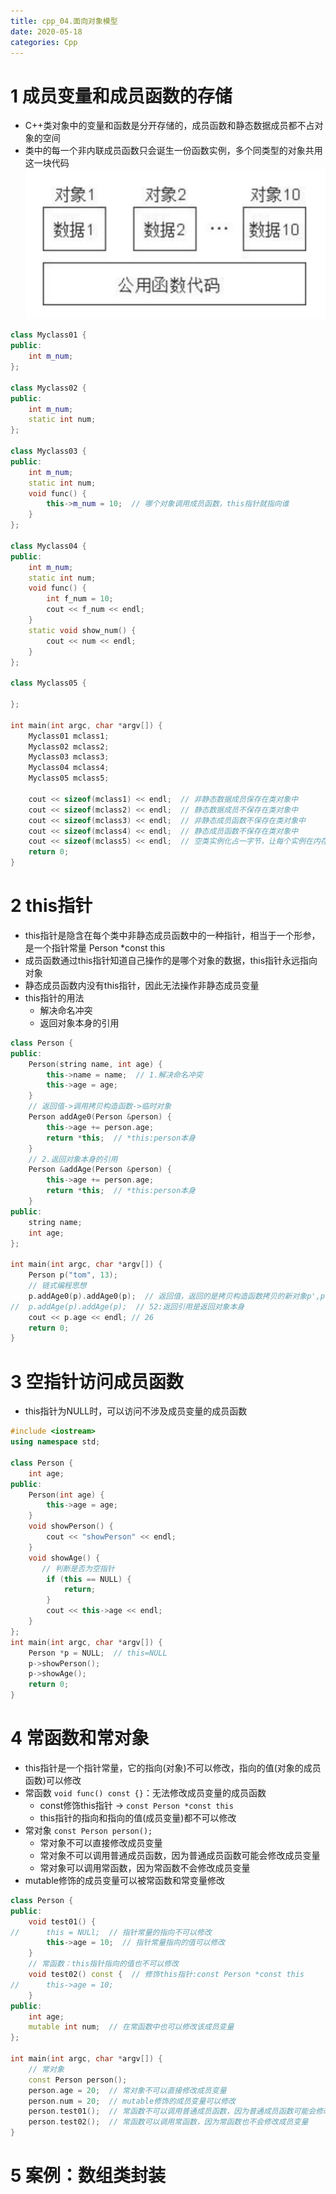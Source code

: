 ```yaml
---
title: cpp_04.面向对象模型
date: 2020-05-18
categories: Cpp
---
```


# 1 成员变量和成员函数的存储
* C++类对象中的变量和函数是分开存储的，成员函数和静态数据成员都不占对象的空间
* 类中的每一个非内联成员函数只会诞生一份函数实例，多个同类型的对象共用这一块代码
![-w384](media/15904846958334.jpg)

```cpp
class Myclass01 {
public:
	int m_num;
};

class Myclass02 {
public:
	int m_num;
	static int num;
};

class Myclass03 {
public:
	int m_num;
	static int num;
	void func() {
		this->m_num = 10;  // 哪个对象调用成员函数，this指针就指向谁
	}
};

class Myclass04 {
public:
	int m_num;
	static int num;
	void func() {
		int f_num = 10;
		cout << f_num << endl;
	}
	static void show_num() {
		cout << num << endl;
	}
};

class Myclass05 {
	
};

int main(int argc, char *argv[]) {
	Myclass01 mclass1;
	Myclass02 mclass2;
	Myclass03 mclass3;
	Myclass04 mclass4;
	Myclass05 mclass5;
	
	cout << sizeof(mclass1) << endl;  // 非静态数据成员保存在类对象中
	cout << sizeof(mclass2) << endl;  // 静态数据成员不保存在类对象中
	cout << sizeof(mclass3) << endl;  // 非静态成员函数不保存在类对象中 
	cout << sizeof(mclass4) << endl;  // 静态成员函数不保存在类对象中
	cout << sizeof(mclass5) << endl;  // 空类实例化占一字节，让每个实例在内存中都有独一无二的地址
	return 0;
}
```

# 2 this指针
* this指针是隐含在每个类中非静态成员函数中的一种指针，相当于一个形参，是一个指针常量 Person *const this
* 成员函数通过this指针知道自己操作的是哪个对象的数据，this指针永远指向对象
* 静态成员函数内没有this指针，因此无法操作非静态成员变量
* this指针的用法
    * 解决命名冲突
    * 返回对象本身的引用

```cpp
class Person {
public:
	Person(string name, int age) {
		this->name = name;  // 1.解决命名冲突
		this->age = age;
	}
	// 返回值->调用拷贝构造函数->临时对象
	Person addAge0(Person &person) {
		this->age += person.age;
		return *this;  // *this:person本身
	}
	// 2.返回对象本身的引用
	Person &addAge(Person &person) {
		this->age += person.age;
		return *this;  // *this:person本身
	}
public:
	string name;
	int age;
};

int main(int argc, char *argv[]) {
	Person p("tom", 13);
	// 链式编程思想
	p.addAge0(p).addAge0(p);  // 返回值，返回的是拷贝构造函数拷贝的新对象p',p'再进行操作，所以p只进行了一次操作
//	p.addAge(p).addAge(p);  // 52:返回引用是返回对象本身
	cout << p.age << endl; // 26 
	return 0;
}
```

# 3 空指针访问成员函数
* this指针为NULL时，可以访问不涉及成员变量的成员函数

```cpp
#include <iostream>
using namespace std;

class Person {
	int age;
public:
	Person(int age) {
		this->age = age;
	}
	void showPerson() {
		cout << "showPerson" << endl;
	}
	void showAge() {
	   // 判断是否为空指针
		if (this == NULL) {
			return;
		}
		cout << this->age << endl;
	}
};
int main(int argc, char *argv[]) {
	Person *p = NULL;  // this=NULL
	p->showPerson();
	p->showAge();
	return 0;
}
```

# 4 常函数和常对象
* this指针是一个指针常量，它的指向(对象)不可以修改，指向的值(对象的成员函数)可以修改
* 常函数 `void func() const {}`：无法修改成员变量的成员函数
    * const修饰this指针 -> `const Person *const this`
    * this指针的指向和指向的值(成员变量)都不可以修改
* 常对象 `const Person person();`
    * 常对象不可以直接修改成员变量
    * 常对象不可以调用普通成员函数，因为普通成员函数可能会修改成员变量
    * 常对象可以调用常函数，因为常函数不会修改成员变量
* mutable修饰的成员变量可以被常函数和常变量修改

```cpp
class Person {
public:
	void test01() {
//		this = NULl;  // 指针常量的指向不可以修改
		this->age = 10;  // 指针常量指向的值可以修改
	}
	// 常函数：this指针指向的值也不可以修改
	void test02() const {  // 修饰this指针:const Person *const this
//		this->age = 10;  
	}
public:
	int age;
	mutable int num;  // 在常函数中也可以修改该成员变量
};

int main(int argc, char *argv[]) {
	// 常对象
	const Person person();
	person.age = 20;  // 常对象不可以直接修改成员变量
	person.num = 20;  // mutable修饰的成员变量可以修改
	person.test01();  // 常函数不可以调用普通成员函数，因为普通成员函数可能会修改成员变量
	person.test02();  // 常函数可以调用常函数，因为常函数也不会修改成员变量
}
```

# 5 案例：数组类封装
